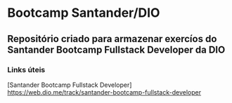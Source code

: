 # Bootcamp Santander/DIO
## Repositório criado para armazenar exercíos do Santander Bootcamp Fullstack Developer da DIO

### Links úteis
[Santander Bootcamp Fullstack Developer] https://web.dio.me/track/santander-bootcamp-fullstack-developer
